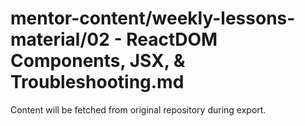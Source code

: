 # mentor-content/weekly-lessons-material/02 - ReactDOM Components, JSX, & Troubleshooting.md

Content will be fetched from original repository during export.